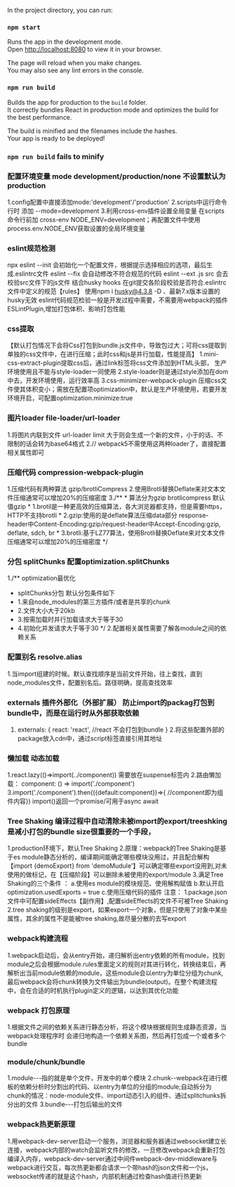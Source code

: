 In the project directory, you can run:
### `npm start`

Runs the app in the development mode.\
Open [http://localhost:8080](http://localhost:8080) to view it in your browser.

The page will reload when you make changes.\
You may also see any lint errors in the console.

### `npm run build`

Builds the app for production to the `build` folder.\
It correctly bundles React in production mode and optimizes the build for the best performance.

The build is minified and the filenames include the hashes.\
Your app is ready to be deployed!

### `npm run build` fails to minify

### 配置环境变量 mode development/production/none 不设置默认为production

1.config配置中直接添加mode:'development'/'production'
2.scripts中运行命令行时 添加 --mode=development
3.利用cross-env插件设置全局变量 在scripts命令行前加 cross-env NODE_ENV=development；再配置文件中使用process.env.NODE_ENV获取设置的全局环境变量

### eslint规范检测 

npx eslint --init 会初始化一个配置文件，根据提示选择相应的选项，最后生成.eslintrc文件
eslint --fix 会自动修改不符合规范的代码
eslint --ext .js src  会去校验src文件下的js文件
结合husky hooks 在git提交各阶段校验是否符合.eslintrc文件中定义的规范【rules】 使用npm i husky@4.3.8 -D 、最新7.x版本设置的husky无效 
eslint代码规范检验一般是开发过程中需要，不需要用webpack的插件 ESLintPlugin,增加打包体积、影响打包性能

### css提取 

【默认打包情况下会将Css打包到bundle.js文件中，导致包过大；可将css提取到单独的css文件中，在进行压缩；此时css和js是并行加载，性能提高】
1.mini-css-extract-plugin提取css后，通过link标签将css文件添加到HTML头部， 生产环境使用且不能与style-loader一同使用
2.style-loader则是通过style添加在dom中去，开发环境使用，运行效率高
3.css-minimizer-webpack-plugin 压缩css文件使其体积变小；需放在配置项optimization中，默认是生产环境使用，若要开发环境开启，可配置optimization.minimize:true

### 图片loader file-loader/url-loader

1.将图片内联到文件 url-loader limit 大于则会生成一个新的文件，小于的话、不限制的话会转为base64格式
2.// webpack5不需使用这两种loader了，直接配置相关属性即可

### 压缩代码 compression-webpack-plugin

1.压缩代码有两种算法 gzip/brotliCompress
2.使用Brotli替换Deflate来对文本文件压缩通常可以增加20%的压缩密度
3./**
       * 算法分为gzip brotlicompress 默认值gzip
       * 1.brotil是一种更高效的压缩算法，各大浏览器都支持，但是需要https，HTTP不支持brotli
       * 2.gzip:使用的是deflate算法压缩data部分 response-header中Content-Encoding:gzip/request-header中Accept-Encoding:gzip, deflate, sdch, br
       * 3.brotli:基于LZ77算法，使用Brotli替换Deflate来对文本文件压缩通常可以增加20%的压缩密度
       */

### 分包 splitChunks  配置optimization.splitChunks

1./** optimization最优化
   * splitChunks分包 默认分包条件如下
   * 1.来自node_modules的第三方插件/或者是共享的chunk
   * 2.文件大小大于20kb
   * 3.按需加载时并行加载请求大于等于30
   * 4.初始化并发请求大于等于30
   */
2.配置相关属性需要了解各module之间的依赖关系

### 配置别名 resolve.alias

1.当import组建的时候。默认查找顺序是当前文件开始，往上查找，直到node_modules文件，配置别名后。路径明确，提高查找效率

### externals 插件外部化（外部扩展） 防止import的packag打包到bundle中，而是在运行时从外部获取依赖

1. externals: {
    react: 'react',  //react 不会打包到bundle
  }
2.将这些配置外部的package放入cdn中，通过script标签直接引用其地址

### 懒加载 动态加载

1.react.lazy(()=>import(../component)) 需要放在suspense标签内
2.路由懒加载： component: () => import('./component')
3.import('./component').then(({default:component})=>{ //component即为组件内容}) import()返回一个promise/可用于async await

### Tree Shaking 编译过程中自动清除未被import的export/treeshking是减小打包的bundle size很重要的一个手段，

1.production环境下，默认Tree Shaking
2.原理：webpack的Tree Shaking是基于es module静态分析的，编译期间能确定哪些模块没用过，并且配合解构【import {demoExport} from 'demoMudule'】可以确定哪些export没用到,对未使用的做标记，在【压缩阶段】可以删除未被使用的export/module
3.满足Tree Shaking的三个条件 ：
a.使用es module的模块规范、使用解构赋值 
b.默认开启 optimization.usedExports = true 
c.使用压缩代码的插件
注意：
1.package.json文件中可配置sideEffects【副作用】,配置sideEffects的文件不可被Tree Shaking
2.tree shaking的级别是export，如果export一个对象，但是只使用了对象中某些属性，其余的属性不是能被tree shaking,故尽量分散的去写export

### webpack构建流程

1.webpack启动后，会从entry开始，递归解析出entry依赖的所有module，找到module之后会根据module.rules里面定义的规则对其进行转化，转换结束后，再解析出当前module依赖的module，这些module会以entry为单位分组为chunk,最后webpack会将chunk转换为文件输出为bundle(output)。在整个构建流程中，会在合适的时机执行plugin定义的逻辑，以达到其优化功能


### webpack 打包原理

1.根据文件之间的依赖关系进行静态分析，将这个模块根据规则生成静态资源，当webpack处理程序时 会递归地构造一个依赖关系图，然后再打包成一个或者多个bundle

### module/chunk/bundle

1.module---指的就是单个文件，开发中的单个模块
2.chunk--webpack在进行模板的依赖分析时分割出的代码、以entry为单位的分组的module;自动拆分为chunk的情况：node-module文件、import动态引入的组件、通过splitchunks拆分出的文件
3.bundle---打包后输出的文件

### webpack热更新原理

1.用webpack-dev-server启动一个服务，浏览器和服务器通过websocket建立长连接，webpack内部的watch会监听文件的修改，一旦修改webpack会重新打包编译入内存，webpack-dev-server通过中间件webpack-dev-middleware与webpack进行交互，每次热更新都会请求一个带hash的json文件和一个js，websocket传递的就是这个hash，内部机制通过检查hash值进行热更新